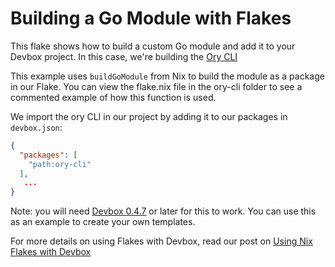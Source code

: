 # Building a Go Module with Flakes

This flake shows how to build a custom Go module and add it to your Devbox project. In this case, we're building the [Ory CLI](https://github.com/ory/cli)

This example uses `buildGoModule` from Nix to build the module as a package in our Flake. You can view the flake.nix file in the ory-cli folder to see a commented example of how this function is used.

We import the ory CLI in our project by adding it to our packages in `devbox.json`:

```json
{
  "packages": [
    "path:ory-cli"
  ],
   ...
}
```

Note: you will need [Devbox 0.4.7](https://www.jetify.com/blog/devbox-0-4-7/) or later for this to work. You can use this as an example to create your own templates.

For more details on using Flakes with Devbox, read our post on [Using Nix Flakes with Devbox](https://www.jetify.com/blog/using-nix-flakes-with-devbox/)
